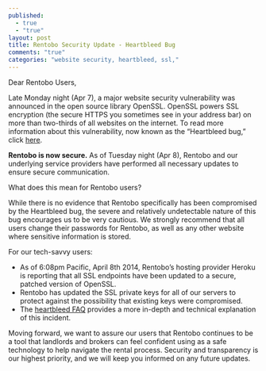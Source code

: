 ```yaml
---
published: 
  - true
  - "true"
layout: post
title: Rentobo Security Update - Heartbleed Bug
comments: "true"
categories: "website security, heartbleed, ssl,"
---
```


Dear Rentobo Users,

Late Monday night (Apr 7), a major website security vulnerability was announced in the open source library OpenSSL. OpenSSL powers SSL encryption (the secure HTTPS you sometimes see in your address bar) on more than two-thirds of all websites on the internet. To read more information about this vulnerability, now known as the “Heartbleed bug,” click [here](http://gizmodo.com/heartbleed-why-the-internets-gaping-security-hole-is-1560812671).

**Rentobo is now secure.** As of Tuesday night (Apr 8), Rentobo and our underlying service providers have performed all necessary updates to ensure secure communication.

What does this mean for Rentobo users?

While there is no evidence that Rentobo specifically has been compromised by the Heartbleed bug, the severe and relatively undetectable nature of this bug encourages us to be very cautious. We strongly recommend that all users change their passwords for Rentobo, as well as any other website where sensitive information is stored.

For our tech-savvy users:

- As of 6:08pm Pacific, April 8th 2014, Rentobo’s hosting provider Heroku is reporting that all SSL endpoints have been updated to a secure, patched version of OpenSSL.
- Rentobo has updated the SSL private keys for all of our servers to protect against the possibility that existing keys were compromised.
- The [heartbleed FAQ](http://www.heartbleed.com) provides a more in-depth and technical explanation of this incident.

Moving forward, we want to assure our users that Rentobo continues to be a tool that landlords and brokers can feel confident using as a safe technology to help navigate the rental process. Security and transparency is our highest priority, and we will keep you informed on any future updates.

